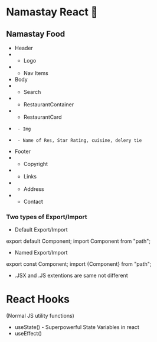# Namastay React 🚀

## Namastay Food

 * Header
 *  - Logo
 *  - Nav Items
 * Body
 *  - Search
 *  - RestaurantContainer
 *    - RestaurantCard
 *      - Img
 *      - Name of Res, Star Rating, cuisine, delery tie
 * Footer
 *  - Copyright
 *  - Links
 *  - Address
 *  - Contact
 

### Two types of Export/Import


- Default Export/Import

export default Component;
import Component from "path";


- Named Export/Import

export const Component;
import {Component} from "path";

- .JSX and .JS extentions are same not different 

# React Hooks
 (Normal JS utility functions)
- useState() - Superpowerful State Variables in react
- useEffect()